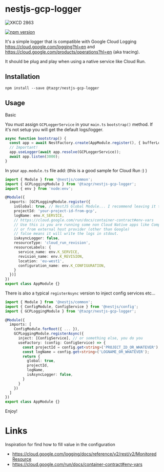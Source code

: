 # nestjs-gcp-logger

![XKCD 2863](https://imgs.xkcd.com/comics/space_typography.png)

[![npm version](https://badge.fury.io/js/@tazgr%2Fnestjs-gcp-logger.svg)](https://badge.fury.io/js/@tazgr%2Fnestjs-gcp-logger)

It's a simple logger that is compatible with Google Cloud Logging https://cloud.google.com/logging?hl=en and https://cloud.google.com/products/operations?hl=en (aka tracing).

It should be plug and play when using a native service like Cloud Run.

## Installation

`npm install --save @tazgr/nestjs-gcp-logger`

## Usage

Basic

You must assign `GCPLoggerService` in your `main.ts` `bootstrap()` method.
If it's not setup you will get the default logs/logger.

```typescript
async function bootstrap() {
  const app = await NestFactory.create(AppModule.register(), { bufferLogs: true });
  // Important!
  app.useLogger(await app.resolve(GCPLoggerService));
  await app.listen(3000);
}
```

In your `app.module.ts` file add:
(this is a good sample for Cloud Run :) )

```typescript
import { Module } from '@nestjs/common';
import { GCPLoggingModule } from '@tazgr/nestjs-gcp-logger';
import { env } from 'node:env';

@Module({
  imports: [GCPLoggingModule.register({
    isGlobal: true, // NestJS Global Module... I recommend leaving it true.
    projectId: 'your-project-id-from-gcp',
    logName: env.K_SERVICE,
    // https://cloud.google.com/run/docs/container-contract#env-vars
    // Use this is you are running some non Cloud Native apps like Compute Engine
    // or from external host provider (other than Google)
    // false means it will write the logs in stdout.
    isAsyncLogger: false,
    resourceType: 'cloud_run_revision',
    resourceLabels: {
      service_name: env.K_SERVICE,
      revision_name: env.K_REVISION,
      location: 'eu-west1',
      configuration_name: env.K_CONFIGURATION,
    }
  })]
})
export class AppModule {}
```

There is also a typical `registerAsync` version to inject config services etc...

```typescript
import { Module } from '@nestjs/common';
import { ConfigModule, ConfigService } from '@nestjs/config';
import { GCPLoggingModule } from '@tazgr/nestjs-gcp-logger';

@Module({
  imports: [
    ConfigModule.forRoot({ ... }),
    GCPLoggingModule.registerAsync({
      inject: [ConfigService], // or something else, you do you
      useFactory: (config: ConfigService) => {
        const projectId = config.get<string>('PROJECT_ID_OR_WHATEVER');
        const logName = config.get<string>('LOGNAME_OR_WHATEVER');
        return {
          global: true,
          projectId,
          logName,
          isAsyncLogger: false,
        }
      }
    })
  ]
})
export class AppModule {}
```

Enjoy!

# Links
Inspiration for find how to fill value in the configuration
- https://cloud.google.com/logging/docs/reference/v2/rest/v2/MonitoredResource
- https://cloud.google.com/run/docs/container-contract#env-vars
